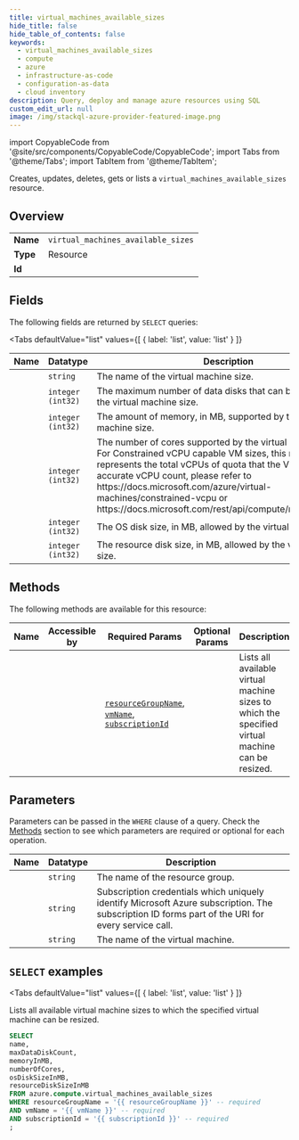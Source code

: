 ```yaml
--- 
title: virtual_machines_available_sizes
hide_title: false
hide_table_of_contents: false
keywords:
  - virtual_machines_available_sizes
  - compute
  - azure
  - infrastructure-as-code
  - configuration-as-data
  - cloud inventory
description: Query, deploy and manage azure resources using SQL
custom_edit_url: null
image: /img/stackql-azure-provider-featured-image.png
---
```


import CopyableCode from '@site/src/components/CopyableCode/CopyableCode';
import Tabs from '@theme/Tabs';
import TabItem from '@theme/TabItem';

Creates, updates, deletes, gets or lists a <code>virtual_machines_available_sizes</code> resource.

## Overview
<table><tbody>
<tr><td><b>Name</b></td><td><code>virtual_machines_available_sizes</code></td></tr>
<tr><td><b>Type</b></td><td>Resource</td></tr>
<tr><td><b>Id</b></td><td><CopyableCode code="azure.compute.virtual_machines_available_sizes" /></td></tr>
</tbody></table>

## Fields

The following fields are returned by `SELECT` queries:

<Tabs
    defaultValue="list"
    values={[
        { label: 'list', value: 'list' }
    ]}
>
<TabItem value="list">

<table>
<thead>
    <tr>
    <th>Name</th>
    <th>Datatype</th>
    <th>Description</th>
    </tr>
</thead>
<tbody>
<tr>
    <td><CopyableCode code="name" /></td>
    <td><code>string</code></td>
    <td>The name of the virtual machine size.</td>
</tr>
<tr>
    <td><CopyableCode code="maxDataDiskCount" /></td>
    <td><code>integer (int32)</code></td>
    <td>The maximum number of data disks that can be attached to the virtual machine size.</td>
</tr>
<tr>
    <td><CopyableCode code="memoryInMB" /></td>
    <td><code>integer (int32)</code></td>
    <td>The amount of memory, in MB, supported by the virtual machine size.</td>
</tr>
<tr>
    <td><CopyableCode code="numberOfCores" /></td>
    <td><code>integer (int32)</code></td>
    <td>The number of cores supported by the virtual machine size. For Constrained vCPU capable VM sizes, this number represents the total vCPUs of quota that the VM uses. For accurate vCPU count, please refer to https://docs.microsoft.com/azure/virtual-machines/constrained-vcpu or https://docs.microsoft.com/rest/api/compute/resourceskus/list</td>
</tr>
<tr>
    <td><CopyableCode code="osDiskSizeInMB" /></td>
    <td><code>integer (int32)</code></td>
    <td>The OS disk size, in MB, allowed by the virtual machine size.</td>
</tr>
<tr>
    <td><CopyableCode code="resourceDiskSizeInMB" /></td>
    <td><code>integer (int32)</code></td>
    <td>The resource disk size, in MB, allowed by the virtual machine size.</td>
</tr>
</tbody>
</table>
</TabItem>
</Tabs>

## Methods

The following methods are available for this resource:

<table>
<thead>
    <tr>
    <th>Name</th>
    <th>Accessible by</th>
    <th>Required Params</th>
    <th>Optional Params</th>
    <th>Description</th>
    </tr>
</thead>
<tbody>
<tr>
    <td><a href="#list"><CopyableCode code="list" /></a></td>
    <td><CopyableCode code="select" /></td>
    <td><a href="#parameter-resourceGroupName"><code>resourceGroupName</code></a>, <a href="#parameter-vmName"><code>vmName</code></a>, <a href="#parameter-subscriptionId"><code>subscriptionId</code></a></td>
    <td></td>
    <td>Lists all available virtual machine sizes to which the specified virtual machine can be resized.</td>
</tr>
</tbody>
</table>

## Parameters

Parameters can be passed in the `WHERE` clause of a query. Check the [Methods](#methods) section to see which parameters are required or optional for each operation.

<table>
<thead>
    <tr>
    <th>Name</th>
    <th>Datatype</th>
    <th>Description</th>
    </tr>
</thead>
<tbody>
<tr id="parameter-resourceGroupName">
    <td><CopyableCode code="resourceGroupName" /></td>
    <td><code>string</code></td>
    <td>The name of the resource group.</td>
</tr>
<tr id="parameter-subscriptionId">
    <td><CopyableCode code="subscriptionId" /></td>
    <td><code>string</code></td>
    <td>Subscription credentials which uniquely identify Microsoft Azure subscription. The subscription ID forms part of the URI for every service call.</td>
</tr>
<tr id="parameter-vmName">
    <td><CopyableCode code="vmName" /></td>
    <td><code>string</code></td>
    <td>The name of the virtual machine.</td>
</tr>
</tbody>
</table>

## `SELECT` examples

<Tabs
    defaultValue="list"
    values={[
        { label: 'list', value: 'list' }
    ]}
>
<TabItem value="list">

Lists all available virtual machine sizes to which the specified virtual machine can be resized.

```sql
SELECT
name,
maxDataDiskCount,
memoryInMB,
numberOfCores,
osDiskSizeInMB,
resourceDiskSizeInMB
FROM azure.compute.virtual_machines_available_sizes
WHERE resourceGroupName = '{{ resourceGroupName }}' -- required
AND vmName = '{{ vmName }}' -- required
AND subscriptionId = '{{ subscriptionId }}' -- required
;
```
</TabItem>
</Tabs>

